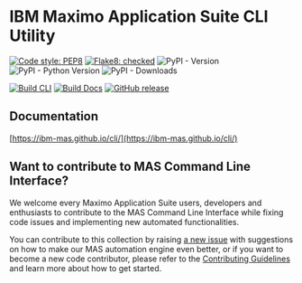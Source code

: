 IBM Maximo Application Suite CLI Utility
===============================================================================
[![Code style: PEP8](https://img.shields.io/badge/code%20style-PEP--8-blue.svg)](https://peps.python.org/pep-0008/)
[![Flake8: checked](https://img.shields.io/badge/flake8-checked-blueviolet)](https://flake8.pycqa.org/en/latest/)
![PyPI - Version](https://img.shields.io/pypi/v/mas.cli)
![PyPI - Python Version](https://img.shields.io/pypi/pyversions/mas.cli)
![PyPI - Downloads](https://img.shields.io/pypi/dm/mas.cli)

[![Build CLI](https://github.com/ibm-mas/cli/actions/workflows/build-cli.yml/badge.svg)](https://github.com/ibm-mas/cli/actions/workflows/build-cli.yml)
[![Build Docs](https://github.com/ibm-mas/cli/actions/workflows/docs.yml/badge.svg)](https://github.com/ibm-mas/cli/actions/workflows/build-cli.yml)
[![GitHub release](https://img.shields.io/github/v/release/ibm-mas/cli)](https://github.com/ibm-mas/cli/releases/latest)


Documentation
-------------------------------------------------------------------------------
[https://ibm-mas.github.io/cli/](https://ibm-mas.github.io/cli/)

## Want to contribute to MAS Command Line Interface?
We welcome every Maximo Application Suite users, developers and enthusiasts to contribute to the MAS Command Line Interface while fixing code issues and implementing new automated functionalities.

You can contribute to this collection by raising [a new issue](https://github.com/ibm-mas/cli/issues) with suggestions on how to make our MAS automation engine even better, or if you want to become a new code contributor, please refer to the [Contributing Guidelines](CONTRIBUTING.md) and learn more about how to get started.